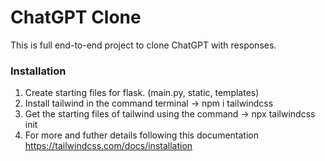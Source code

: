 # ChatGPT Clone

This is full end-to-end project to clone ChatGPT with responses.  

### Installation
1. Create starting files for flask. (main.py, static, templates)
2. Install tailwind in the command terminal -> npm i tailwindcss
3. Get the starting files of tailwind using the command -> npx tailwindcss init
4. For more and futher details following this documentation 
https://tailwindcss.com/docs/installation
